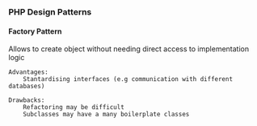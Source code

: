 ### PHP Design Patterns

#### Factory Pattern
Allows to create object without needing direct access to implementation logic

    Advantages:
        Stantardising interfaces (e.g communication with different databases)

    Drawbacks:
        Refactoring may be difficult
        Subclasses may have a many boilerplate classes
